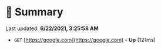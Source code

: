 # 📖 Summary
Last updated: **6/22/2021, 3:25:58 AM**

- `GET` [https://google.com](https://google.com) - **Up** (121ms)
